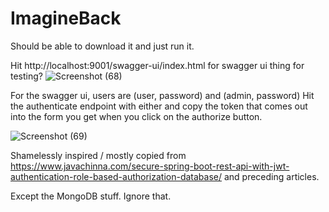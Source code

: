 # ImagineBack

Should be able to download it and just run it.

Hit http://localhost:9001/swagger-ui/index.html for swagger ui thing for testing?
![Screenshot (68)](https://user-images.githubusercontent.com/98780372/166297893-54bc2399-c42c-447c-94ba-a0c9245ba6a5.png)

For the swagger ui, users are (user, password) and (admin, password)
Hit the authenticate endpoint with either and copy the token that comes out into the form you get when you click on the authorize button.

![Screenshot (69)](https://user-images.githubusercontent.com/98780372/166298543-e846e487-05e9-4938-baf9-3d032ae7d886.png)

Shamelessly inspired / mostly copied from https://www.javachinna.com/secure-spring-boot-rest-api-with-jwt-authentication-role-based-authorization-database/ and preceding articles.

Except the MongoDB stuff. Ignore that.
